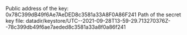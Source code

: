 Public address of the key:   0x78C399dB49f6Ae7AeDED8c3581a33A8F0A86F241
Path of the secret key file: datadir/keystore/UTC--2021-09-28T13-59-29.713270376Z--78c399db49f6ae7aeded8c3581a33a8f0a86f241